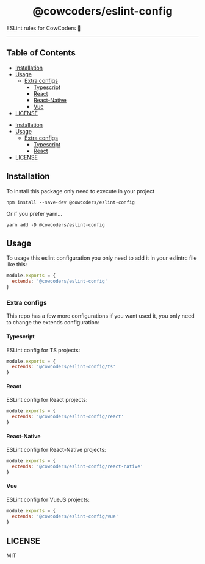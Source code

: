 <div align="center">
    <h1>@cowcoders/eslint-config</h1>
</div>

<p>ESLint rules for CowCoders 🐄</p>

---

## Table of Contents

<!-- START doctoc generated TOC please keep comment here to allow auto update -->
<!-- DON'T EDIT THIS SECTION, INSTEAD RE-RUN doctoc TO UPDATE -->
<!-- END doctoc -->

- [Installation](#installation)
- [Usage](#usage)
  - [Extra configs](#extra-configs)
    - [Typescript](#typescript)
    - [React](#react)
    - [React-Native](#react-native)
    - [Vue](#vue)
- [LICENSE](#license)

<!-- END doctoc generated TOC please keep comment here to allow auto update -->

- [Installation](#installation)
- [Usage](#usage)
    - [Extra configs](#extra-configs)
        - [Typescript](#typescript)
        - [React](#react)
- [LICENSE](#license)

<!-- END doctoc generated TOC please keep comment here to allow auto update -->

## Installation

To install this package only need to execute in your project

```shell script
npm install --save-dev @cowcoders/eslint-config
```

Or if you prefer yarn...

```shell script
yarn add -D @cowcoders/eslint-config
```

## Usage

To usage this eslint configuration you only need to add it in your eslintrc file like this:

```javascript
module.exports = {
  extends: '@cowcoders/eslint-config'
}
```

### Extra configs

This repo has a few more configurations if you want used it, you only need to change the extends configuration:

#### Typescript

ESLint config for TS projects:

```javascript
module.exports = {
  extends: '@cowcoders/eslint-config/ts'
}
```

#### React

ESLint config for React projects:

```javascript
module.exports = {
  extends: '@cowcoders/eslint-config/react'
}
```

#### React-Native

ESLint config for React-Native projects:

```javascript
module.exports = {
  extends: '@cowcoders/eslint-config/react-native'
}
```

#### Vue

ESLint config for VueJS projects:

```javascript
module.exports = {
  extends: '@cowcoders/eslint-config/vue'
}
```

## LICENSE

MIT
